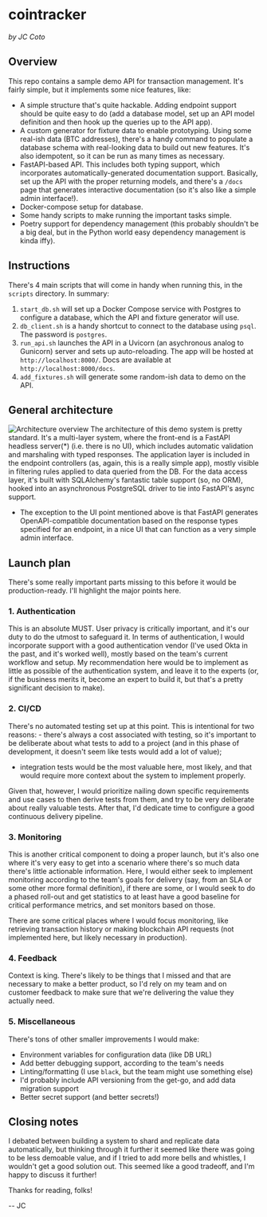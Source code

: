 # cointracker 
_by JC Coto_

## Overview
This repo contains a sample demo API for transaction management. It's fairly simple, but it implements some nice features, like:
- A simple structure that's quite hackable. Adding endpoint support should be quite easy to do (add a database model, set up an API model definition and then hook up the queries up to the API app).
- A custom generator for fixture data to enable prototyping. Using some real-ish data (BTC addresses), there's a handy command to populate a database schema with real-looking data to build out new features. It's also idempotent, so it can be run as many times as necessary.
- FastAPI-based API. This includes both typing support, which incorporates automatically-generated documentation support. Basically, set up the API with the proper returning models, and there's a `/docs` page that generates interactive documentation (so it's also like a simple admin interface!).
- Docker-compose setup for database.
- Some handy scripts to make running the important tasks simple.
- Poetry support for dependency management (this probably shouldn't be a big deal, but in the Python world easy dependency management is kinda iffy).

## Instructions
There's 4 main scripts that will come in handy when running this, in the `scripts` directory. In summary:
1. `start_db.sh` will set up a Docker Compose service with Postgres to configure a database, which the API and fixture generator will use.
2. `db_client.sh` is a handy shortcut to connect to the database using `psql`. The password is `postgres`.
3. `run_api.sh` launches the API in a Uvicorn (an asychronous analog to Gunicorn) server and sets up auto-reloading. The app will be hosted at `http://localhost:8000/`. Docs are available at `http://localhost:8000/docs`.
4. `add_fixtures.sh` will generate some random-ish data to demo on the API.

## General architecture
![Architecture overview](https://cdn.zappy.app/b97f1a544579bb3927079e0e947c5cdc.png)
The architecture of this demo system is pretty standard. It's a multi-layer system, where the front-end is a FastAPI headless server(*) (i.e. there is no UI), which includes automatic validation and marshaling with typed responses. The application layer is included in the endpoint controllers (as, again, this is a really simple app), mostly visible in filtering rules applied to data queried from the DB. For the data access layer, it's built with SQLAlchemy's fantastic table support (so, no ORM), hooked into an asynchronous PostgreSQL driver to tie into FastAPI's async support.

* The exception to the UI point mentioned above is that FastAPI generates OpenAPI-compatible documentation based on the response types specified for an endpoint, in a nice UI that can function as a very simple admin interface.

## Launch plan
There's some really important parts missing to this before it would be production-ready. I'll highlight the major points here.

### 1. Authentication
This is an absolute MUST. User privacy is critically important, and it's our duty to do the utmost to safeguard it. In terms of authentication, I would incorporate support with a good authentication vendor (I've used Okta in the past, and it's worked well), mostly based on the team's current workflow and setup. My recommendation here would be to implement as little as possible of the authentication system, and leave it to the experts (or, if the business merits it, become an expert to build it, but that's a pretty significant decision to make).

### 2. CI/CD
There's no automated testing set up at this point. This is intentional for two reasons:  - there's always a cost associated with testing, so it's important to be deliberate about what tests to add to a project (and in this phase of development, it doesn't seem like tests would add a lot of value);
- integration tests would be the most valuable here, most likely, and that would require more context about the system to implement properly.

Given that, however, I would prioritize nailing down specific requirements and use cases to then derive tests from them, and try to be very deliberate about really valuable tests. After that, I'd dedicate time to configure a good continuous delivery pipeline.

### 3. Monitoring
This is another critical component to doing a proper launch, but it's also one where it's very easy to get into a scenario where there's so much data there's little actionable information. Here, I would either seek to implement monitoring according to the team's goals for delivery (say, from an SLA or some other more formal definition), if there are some, or I would seek to do a phased roll-out and get statistics to at least have a good baseline for critical performance metrics, and set monitors based on those.

There are some critical places where I would focus monitoring, like retrieving transaction history or making blockchain API requests (not implemented here, but likely necessary in production).

### 4. Feedback
Context is king. There's likely to be things that I missed and that are necessary to make a better product, so I'd rely on my team and on customer feedback to make sure that we're delivering the value they actually need.

### 5. Miscellaneous
There's tons of other smaller improvements I would make:
- Environment variables for configuration data (like DB URL)
- Add better debugging support, according to the team's needs
- Linting/formatting (I use `black`, but the team might use something else)
- I'd probably include API versioning from the get-go, and add data migration support
- Better secret support (and better secrets!)


## Closing notes
I debated between building a system to shard and replicate data automatically, but thinking through it further it seemed like there was going to be less demoable value, and if I tried to add more bells and whistles, I wouldn't get a good solution out. This seemed like a good tradeoff, and I'm happy to discuss it further!

Thanks for reading, folks!

-- JC